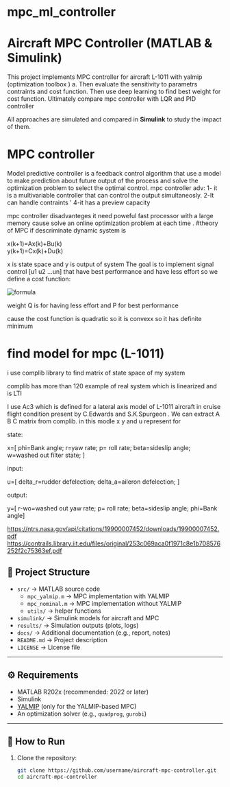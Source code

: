 # mpc_ml_controller
# Aircraft MPC Controller (MATLAB & Simulink)

This project implements MPC controller for aircraft L-1011 with yalmip  (optimization toolbox ) a.
Then evaluate the sensitivity to parametrs contraints and cost function.
Then use deep learning to find best weight for cost function.
Ultimately compare mpc controller with LQR and PID controller

All approaches are simulated and compared in **Simulink** to study the impact of them.
# MPC controller 
Model predictive controller is a feedback control algorithm that use a model to make prediction about future output of the process and solve the optimization problem to select the optimal control.
mpc controller adv: 
1- it is a multivariable controller that can control the output simultaneosly.
2-It can handle contraints '
4-it has a preview capacity

 mpc controller disadvanteges
 it need poweful fast processor with a large memory cause solve an online optimization problem at each time .
 #theory of MPC 
 if descriminate dynamic system is 


 x(k+1)=Ax(k)+Bu(k)                                                            
  y(k+1)=Cx(k)+Du(k)
 
  
  x is state space and y is output of system 
  The goal is to implement signal control [u1 u2 ...un] that have best performance and have less effort so we define a cost function: 

  
![formula](https://latex.codecogs.com/svg.latex?\color{white}J_{(0-N)}=x_N^TPx_N+\sum_{k=0}^{N-1}(x_k^TQx_k+u_k^TRu_k))


weight Q is for having less effort and P for best performance 

cause the cost function is quadratic so it is convexx so it has definite minimum


# find model for mpc (L-1011)
i use complib library to find matrix of state space of my system 

complib has more than 120 example of real system which is linearized and is LTI 

I use Ac3 which is defined for a lateral axis model of L-1011 aircraft in cruise flight condition present by C.Edwards and S.K.Spurgeon .
We can extract A B C matrix from complib.
in this modle x y and u represent for 

state:

x=[
    phi=Bank angle;
    r=yaw rate;
    p= roll rate;
    beta=sideslip angle;
    w=washed out filter state;
    ]

input:

u=[
    delta_r=rudder defelection;
    delta_a=aileron defelection;
    ]

output:

y=[
   r-wo=washed out yaw rate;
   p= roll rate;
   beta=sideslip angle;
   phi=Bank angle]


   https://ntrs.nasa.gov/api/citations/19900007452/downloads/19900007452.pdf   
   https://contrails.library.iit.edu/files/original/253c069aca0f1971c8e1b708576252f2c75363ef.pdf  
   

    



## 📂 Project Structure
- `src/` → MATLAB source code  
  - `mpc_yalmip.m` → MPC implementation with YALMIP  
  - `mpc_nominal.m` → MPC implementation without YALMIP  
  - `utils/` → helper functions  
- `simulink/` → Simulink models for aircraft and MPC  
- `results/` → Simulation outputs (plots, logs)  
- `docs/` → Additional documentation (e.g., report, notes)  
- `README.md` → Project description  
- `LICENSE` → License file  

---

## ⚙️ Requirements
- MATLAB R202x (recommended: 2022 or later)  
- Simulink  
- [YALMIP](https://yalmip.github.io/) (only for the YALMIP-based MPC)  
- An optimization solver (e.g., `quadprog`, `gurobi`)  

---

## 🚀 How to Run
1. Clone the repository:
   ```bash
   git clone https://github.com/username/aircraft-mpc-controller.git
   cd aircraft-mpc-controller
